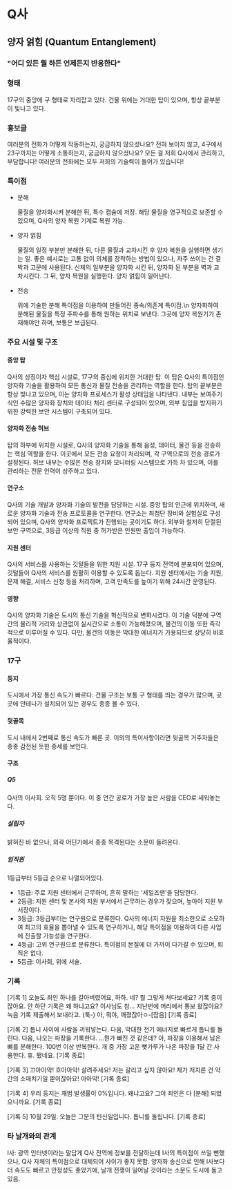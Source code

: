 # Q사

## 양자 얽힘 (Quantum Entanglement)

### "어디 있든 뭘 하든 언제든지 반응한다"

### 형태

17구의 중앙에 구 형태로 자리잡고 있다.
건물 위에는 거대한 탑이 있으며, 항상 끝부분이 빛나고 있다.

### 홍보글

여러분의 전화가 어떻게 작동하는지, 궁금하지 않으셨나요?
전혀 보이지 않고, 4구에서 23구까지는 어떻게 소통하는지, 궁금하지 않으셨나요?
모든 걸 저희 Q사에서 관리하고, 부담합니다!
여러분의 전화에는 모두 저희의 기술력이 들어가 있습니다!

### 특이점

- 분해

    물질을 양자화시켜 분해한 뒤, 특수 캡슐에 저장. 해당 물질을 영구적으로 보존할 수 있으며, Q사의 양자 복원 기계로 복원 가능.

- 양자 얽힘

    물질의 일정 부분만 분해한 뒤, 다른 물질과 교차시킨 후 양자 복원을 실행하면 생기는 일.
    좋은 예시로는 고통 없이 의체를 장착하는 방법이 있으나, 자주 쓰이는 건 결박과 고문에 사용된다.
    신체의 일부분을 양자화 시킨 뒤, 양자화 된 부분을 벽과 교차시킨다. 그 뒤, 양자 복원을 실행한다.
    양자 얽힘이 일어난다.

- 전송

    위에 기술한 분해 특이점을 이용하여 만들어진 종속/의존계 특이점.\n
    양자화하여 분해된 물질을 특정 주파수를 통해 원하는 위치로 보낸다.
    그곳에 양자 복원기가 존재해야만 하며, 보통은 보급된다.

### 주요 시설 및 구조

#### 중앙 탑

Q사의 상징이자 핵심 시설로, 17구의 중심에 위치한 거대한 탑. 이 탑은 Q사의 특이점인 양자화 기술을 활용하여 모든 통신과 물질 전송을 관리하는 역할을 한다. 탑의 끝부분은 항상 빛나고 있으며, 이는 양자화 프로세스가 활성 상태임을 나타낸다. 내부는 보여주기 식인 수많은 양자화 장치와 데이터 처리 센터로 구성되어 있으며, 외부 침입을 방지하기 위한 강력한 보안 시스템이 구축되어 있다.

#### 양자화 전송 허브

탑의 하부에 위치한 시설로, Q사의 양자화 기술을 통해 음성, 데이터, 물건 등을 전송하는 핵심 역할을 한다. 이곳에서 모든 전송 요청이 처리되며, 각 구역으로의 전송 경로가 설정된다. 허브 내부는 수많은 전송 장치와 모니터링 시스템으로 가득 차 있으며, 이를 관리하는 전문 인력이 상주하고 있다.

#### 연구소

Q사의 기술 개발과 양자화 기술의 발전을 담당하는 시설. 중앙 탑의 인근에 위치하며, 새로운 양자화 기술과 전송 프로토콜을 연구한다.
연구소는 최첨단 장비와 실험실로 구성되어 있으며, Q사의 양자화 프로젝트가 진행되는 곳이기도 하다.
외부와 철저히 단절된 보안 구역으로, 3등급 이상의 직원 중 허가받은 인원만 출입이 가능하다.

#### 지원 센터

Q사의 서비스를 사용하는 깃털들을 위한 지원 시설. 17구 둥지 전역에 분포되어 있으며, 깃털들이 Q사의 서비스를 원활히 이용할 수 있도록 돕는다.
지원 센터에서는 기술 지원, 문제 해결, 서비스 신청 등을 처리하며, 고객 만족도를 높이기 위해 24시간 운영된다.

#### 영향

Q사의 양자화 기술은 도시의 통신 기술을 혁신적으로 변화시켰다.
이 기술 덕분에 구역 간의 물리적 거리와 상관없이 실시간으로 소통이 가능해졌으며, 물건의 이동 또한 즉각적으로 이루어질 수 있다.
다만, 물건의 이동은 막대한 에너지가 가용되므로 상당히 비효율적이다.

### 17구

#### 둥지

도시에서 가장 통신 속도가 빠르다. 건물 구조는 보통 구 형태를 띄는 경우가 많으며, 곳곳에 안테나가 설치되어 있는 경우도 종종 볼 수 있다.

#### 뒷골목

도시 내에서 2번째로 통신 속도가 빠른 곳. 이외의 특이사항이라면 뒷골목 거주자들은 종종 감전된 듯한 증세를 보인다.

#### 구조

##### Q5

Q사의 이사회. 오직 5명 뿐이다. 이 중 연간 공로가 가장 높은 사람을 CEO로 세워놓는다.

##### 설립자

밝혀진 바 없으나, 외곽 어딘가에서 종종 목격된다는 소문이 들려온다.

##### 임직원

1등급부터 5등급 순으로 나열되어있다.

- 1등급: 주로 지원 센터에서 근무하며, 흔히 말하는 '세일즈맨'을 담당한다.
- 2등급: 지원 센터 및 본사의 지원 부서에서 근무하는 경우가 잦으며, 높아야 지원 부서장이다.
- 3등급: 3등급부터는 연구원으로 분류한다. Q사의 에너지 자원을 최소한으로 소모하여 최고의 효율을 뽑아낼 수 있도록 연구하거나, 해당 특이점을 이용하여 다른 사업에 진출할 가능성을 연구한다.
- 4등급: 고위 연구원으로 분류한다. 특이점의 본질에 더 가까이 다가갈 수 있으며, 퇴직은 없다.
- 5등급: 이사회, 위에 서술.

### 기록

[기록 1]
오늘도 죄인 하나를 갈아버렸어요, 하하. 네? 뭘 그렇게 쳐다보세요? 기록 중이잖아요. 안 하던 기록은 왜 하냐고요? 이사님도 참...
지난번에 머리에서 통보 왔잖아요? 녹음 기록 제출해서 보내라고. (툭-) 아, 뭐야, 깨졌잖아ㅇ-[잡음] [기록 종료]

[기록 2]
톱니 사이에 사람을 끼워넣는다. 다음, 막대한 전기 에너지로 빠르게 톱니를 돌린다. 다음, 나오는 파장을 기록한다.
...뭔가 빠진 것 같은데? 아, 파장을 이용해서 남은 뼈를 분해한다. 100번 이상 반복한다. 개 중 가장 고운 뼛가루가 나온 파장을 1달 간 사용한다. 휴. 됐네요. [기록 종료]

[기록 3]
끄아아악! 흐아아악! 살려주세요! 저는 갈리고 싶지 않아요! 제가 저지른 건 약간의 소매치기일 뿐이잖아요! 아아악! [기록 종료]

[기록 4]
우리 둥지는 재범 발생률이 0%입니다. 왜냐고요? 그야 죄인은 다 [분해] 되었으니까요. [기록 종료]

[기록 5]
10월 29일. 오늘은 그분의 탄신일입니다. 톱니를 돌립니다. [기록 종료]

### 타 날개와의 관계

I사: 광역 인터넷이라는 말답게 Q사 전역에 정보를 전달하는데 I사의 특이점이 쓰일 뻔했으나, Q사 자체의 특이점으로 대체되어 사이가 좋지 못함. 양자화 송신으로 인해 I사보다 더 속도도 빠르고 안정성도 좋았기애, 날개 전쟁이 일어날 것이라는 소문도 도시에 돌고 있음.
